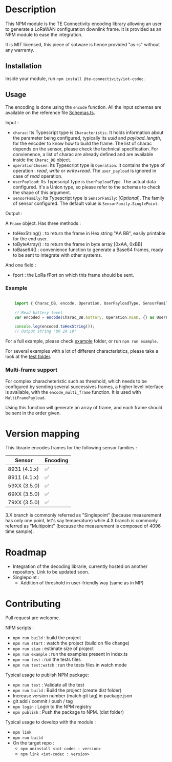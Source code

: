 # Description

This NPM module is the TE Connectivity encoding library allowing an user to generate a LoRaWAN configuration downlink frame. It is provided as an NPM module to ease the integration.

It is MIT licensed, this piece of sotware is hence provided "as-is" without any warranty.

## Installation

Inside your module, run ```npm install @te-connectivity/iot-codec```. 

## Usage


The encoding is done using the ```encode``` function. All the input schemas are available on the reference file [Schemas.ts](src/Schemas.ts).

Input :

- ```charac```: Its Typescript type is ```Characteristic```. It holds information about the parameter being configured, typically its *uuid* and *payload_length*, for the encoder to know how to build the frame. The list of charac depends on the sensor, please check the technical specification. For convienence, a list of charac are already defined and are available inside the ```Charac_DB``` object.
- ```operationChosen```: Its Typescript type is ```Operation```. It contains the type of operation : *read*, *write* or *write+read*. The ```user_payload``` is ignored in case of *read* operation.
- ```userPayload```: Its Typescript type is ```UserPayloadType```. The actual data configured. It's a Union type, so please refer to the schemas to check the shape of this argument.
- ```sensorFamily```:  Its Typescript type is ```SensorFamily```: [*Optional*]. The family of sensor configured. The default value is ```SensorFamily.SinglePoint```.

Output :

A ```Frame``` object. Has three methods :
- toHexString() : to return the frame in Hex string "AA BB", easily printable for the end user.
- toByteArray() : to return the frame in byte array [0xAA, 0xBB]
- toBase64() : convenience function to generate a Base64 frames, ready to be sent to integrate with other systems.

And one field :
- fport : the LoRa fPort on which this frame should be sent.


### Example


```JavaScript

    import { Charac_DB, encode, Operation, UserPayloadType, SensorFamily } from '@te-connectivity/iot-codec';

    // Read battery level
    var encoded = encode(Charac_DB.battery, Operation.READ, {} as UserPayloadType, SensorFamily.Singlepoint) 

    console.log(encoded.toHexString());
    // Output string "00 2A 19"
```

For a full example, please check [example](/example/index.ts) folder, or run ```npm run example```.

For several examples with a lot of different characteristics, please take a look at the [test folder](/test).


### Multi-frame support

For complex characheteristic such as threshold, which needs to be configured by sending several successives frames, a higher level interface is available, with the `encode_multi_frame` function. It is used with `MultiFramePayload`.  

Using this function will generate an array of frame, and each frame should be sent in the order given.


# Version mapping 

This librarie encodes frames for the following sensor families : 

| Sensor        | Encoding |
| ------------- | -------- |
| 8931  (4.1.x) | ✅        |
| 8911  (4.1.x) | ✅        |
| 59XX  (3.5.0) | ✅        |
| 69XX  (3.5.0) | ✅        |
| 79XX  (3.5.0) | ✅        |

3.X branch is commonly referred as "Singlepoint" (because measurement has only one point, let's say temperature) while 4.X branch is commonly referred as "Multipoint" (because the measurement is composed of 4096 time sample).

# Roadmap

- Integration of the decoding librarie, currently hosted on another repository. Link to be updated soon.
- Singlepoint :
  - Addition of threshold in user-friendly way (same as in MP)


# Contributing

Pull request are welcome. 

NPM scripts : 
- `npm run build` : build the project
- `npm run start` : watch the project (build on file change)
- `npm run size` : estimate size of project
- `npm run example` : run the examples present in index.ts
- `npm run test` : run the tests files
- `npm run test:watch` : run the tests files in watch mode


Typical usage to publish NPM package: 

- `npm run test` : Validate all the test
- `npm run build` : Build the project (create dist folder)
- Increase version number (match git tag) in package.json
- git add / commit / push / tag
- `npm login` : Login to the NPM registry
- `npm publish` : Push the package to NPM. (dist folder)


Typical usage to develop with the module :
- `npm link`
- `npm run build`
- On the target repo :
  - `npm uninstall <iot-codec : version>`
  - `npm link <iot-codec : version>`

